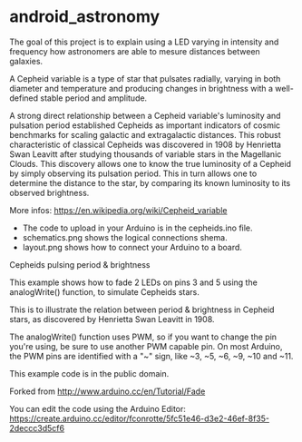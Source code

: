 # android_astronomy

The goal of this project is to explain using a LED varying in intensity and frequency how astronomers are able to mesure distances between galaxies.

A Cepheid variable is a type of star that pulsates radially, varying in both diameter and temperature and producing changes in brightness with a well-defined stable period and amplitude.

A strong direct relationship between a Cepheid variable's luminosity and pulsation period established Cepheids as important indicators of cosmic benchmarks for scaling galactic and extragalactic distances. This robust characteristic of classical Cepheids was discovered in 1908 by Henrietta Swan Leavitt after studying thousands of variable stars in the Magellanic Clouds. This discovery allows one to know the true luminosity of a Cepheid by simply observing its pulsation period. This in turn allows one to determine the distance to the star, by comparing its known luminosity to its observed brightness.

More infos:
https://en.wikipedia.org/wiki/Cepheid_variable

- The code to upload in your Arduino is in the cepheids.ino file.
- schematics.png shows the logical connections shema.
- layout.png shows how to connect your Arduino to a board.

Cepheids pulsing period & brightness

This example shows how to fade 2 LEDs on pins 3 and 5 using the analogWrite() function, to simulate Cepheids stars.
  
This is to illustrate the relation between period & brightness in Cepheid stars, as discovered by Henrietta Swan Leavitt in 1908.
  
The analogWrite() function uses PWM, so if you want to change the pin you're using, be sure to use another PWM capable pin. On most Arduino, the PWM pins are identified with a "~" sign, like ~3, ~5, ~6, ~9, ~10 and ~11.

This example code is in the public domain.

Forked from http://www.arduino.cc/en/Tutorial/Fade

You can edit the code using the Arduino Editor:
https://create.arduino.cc/editor/fconrotte/5fc51e46-d3e2-46ef-8f35-2deccc3d5cf6
